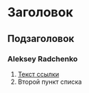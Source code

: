 
# Заголовок

## Подзаголовок

### Aleksey Radchenko

1. [Текст ссылки](цель_ссылки)
1. Второй пункт списка
